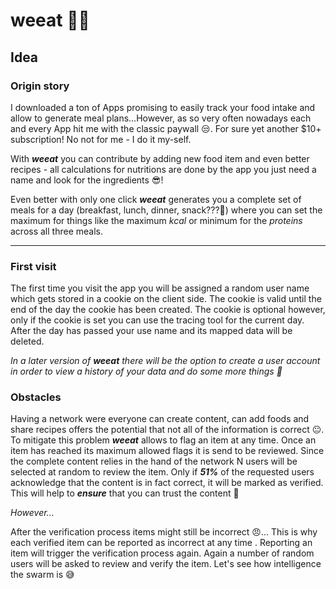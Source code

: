 # weeat 🍏🍒 

## Idea
### Origin story
I downloaded a ton of Apps promising to easily track your food intake and allow to generate meal plans...However, as so very often nowadays each and every App hit me with the classic paywall 😒. For sure yet another $10+ subscription! No not for me - I do it my-self. 

With ***weeat*** you can contribute by adding new food item and even better recipes - all calculations for nutritions are done by the app you just need a name and look for the ingredients 😎! 

Even better with only one click ***weeat*** generates you a complete set of meals for a day (breakfast, lunch, dinner, snack???🤤) where you can set the maximum for things like the maximum *kcal* or minimum for the *proteins* across all three meals. 
<hr>

### First visit

The first time you visit the app you will be assigned a random user name which gets stored in a cookie on the client side. The cookie is valid until the end of the day the cookie has been created. The cookie is optional however, only if the cookie is set you can use the tracing tool for the current day. After the day has passed your use name and its mapped data will be deleted.
 
*In a later version of ***weeat*** there will be the option to create a user account in order to view a history of your data and do some more things 🤫*

### Obstacles
Having a network were everyone can create content, can add foods and share recipes offers the potential that not all of the information is correct 😐. To mitigate this problem ***weeat*** allows to flag an item at any time. Once an item has reached its maximum allowed flags it is send to be reviewed. Since the complete content relies in the hand of the network N users will be selected at random to review the item.
Only if ***51%*** of the requested users acknowledge that the content is in fact correct, it will be marked as verified.
This will help to ***ensure*** that you can trust the content 🤝

*However...*

After the verification process items might still be incorrect 😠... This is why each verified item can be reported as incorrect at any time . Reporting an item will trigger the verification process again. Again a number of random users will be asked to review and verify the item. Let's see how intelligence the swarm is 😅









